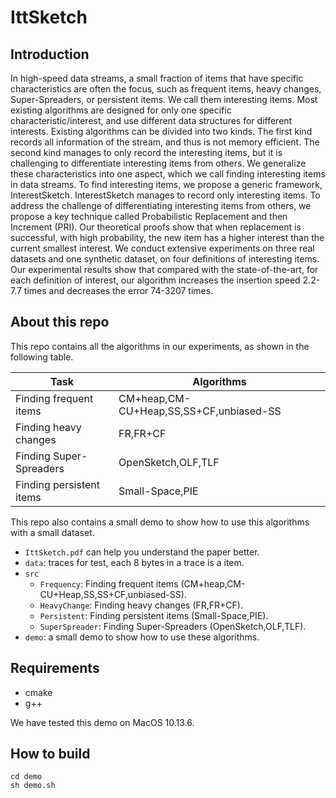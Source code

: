 # IttSketch

## Introduction

In high-speed data streams, a small fraction of items that have specific characteristics are often the focus, such as frequent items, heavy changes, Super-Spreaders, or persistent items. We call them interesting items. Most existing algorithms are designed for only one specific characteristic/interest, and use different data structures for different interests. Existing algorithms can be divided into two kinds. The first kind records all information of the stream, and thus is not memory efficient. The second kind manages to only record the interesting items, but it is challenging to differentiate interesting items from others.
We generalize these characteristics into one aspect, which we call finding interesting items in data streams. To find interesting items, we propose a generic framework, InterestSketch. InterestSketch manages to record only interesting items. To address the challenge of differentiating interesting items from others, we propose a key technique called Probabilistic Replacement and then Increment (PRI). Our theoretical proofs show that when replacement is successful, with high probability, the new item has a higher interest than the current smallest interest. We conduct extensive experiments on three real datasets and one synthetic dataset, on four definitions of interesting items. Our experimental results show that compared with the state-of-the-art, for each definition of interest, our algorithm increases the insertion speed 2.2-7.7 times and decreases the error 74-3207 times.


## About this repo

This repo contains all the algorithms in our experiments, as shown in the following table.

| Task                      | Algorithms                               |
| ------------------------- | ---------------------------------------- |
| Finding frequent items | CM+heap,CM-CU+Heap,SS,SS+CF,unbiased-SS|
| Finding heavy changes   | FR,FR+CF |
| Finding Super-Spreaders   | OpenSketch,OLF,TLF  |
| Finding persistent items   |  Small-Space,PIE  |

This repo also contains a small demo to show how to use this algorithms with a small dataset.

- `IttSketch.pdf` can help you understand the paper better.
- `data`: traces for test, each 8 bytes in a trace is a item.
- `src`
  - `Frequency`: Finding frequent items (CM+heap,CM-CU+Heap,SS,SS+CF,unbiased-SS).
  - `HeavyChange`: Finding heavy changes (FR,FR+CF).
  - `Persistent`: Finding persistent items (Small-Space,PIE).
  - `SuperSpreader`: Finding Super-Spreaders (OpenSketch,OLF,TLF).
- `demo`: a small demo to show how to use these algorithms.

## Requirements
- cmake
- g++

We have tested this demo on MacOS 10.13.6.

## How to build
```
cd demo
sh demo.sh
```
